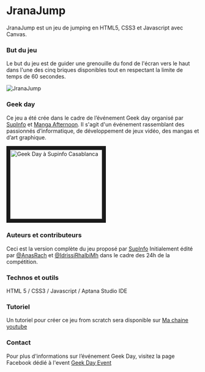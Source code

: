JranaJump
=================
JranaJump est un jeu de jumping en HTML5, CSS3 et Javascript avec Canvas.

### But du jeu
Le but du jeu est de guider une grenouille du fond de l'écran vers le haut dans l'une des cinq briques disponibles tout en respectant la limite de temps de 60 secondes.

![JranaJump](http://oi58.tinypic.com/2n8v3ax.jpg)

### Geek day
Ce jeu a été crée dans le cadre de l’événement Geek day organisé par [SupInfo](http://www.supinfo.com/fr/supinfo_casablanca.aspx) et [Manga Afternoon](http://www.manga-afternoon.ma/).
Il s'agit d'un événement rassemblant des passionnés d’informatique, de développement de jeux vidéo, des mangas et d’art graphique. 

<a href="http://www.youtube.com/watch?feature=player_embedded&v=mCf6HF3gvro
" target="_blank"><img src="http://img.youtube.com/vi/mCf6HF3gvro/0.jpg" 
alt="Geek Day à Supinfo Casablanca" width="240" height="180" border="10" /></a>

### Auteurs et contributeurs
Ceci est la version complète du jeu proposé par [SupInfo](http://www.supinfo.com/fr/supinfo_casablanca.aspx)
Initialement édité par [@AnasRach](https://twitter.com/AnasRach) et [@IdrissiRhalbiMh](https://twitter.com/IdrissiRhalbiMh) dans le cadre des 24h de la compétition.

### Technos et outils
HTML 5 / CSS3 / Javascript / Aptana Studio IDE

### Tutoriel
Un tutoriel pour créer ce jeu from scratch sera disponible sur [Ma chaine youtube](https://www.youtube.com/user/Blackcopyrh)

### Contact
Pour plus d'informations sur l’événement Geek Day, visitez la page Facebook dédié à l'event [Geek Day Event](https://www.facebook.com/geekdayevent)
